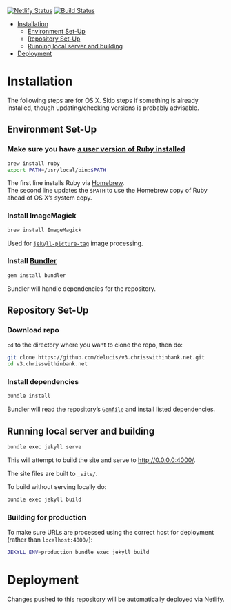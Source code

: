 [![Netlify Status](https://api.netlify.com/api/v1/badges/f9bbe34c-e316-4137-9fe3-d1f644b9f4b3/deploy-status)](https://app.netlify.com/sites/csnet-v3/deploys)
[![Build Status](https://travis-ci.org/delucis/v3.chrisswithinbank.net.svg?branch=master)](https://travis-ci.org/delucis/v3.chrisswithinbank.net)

<!-- TOC depthFrom:1 depthTo:2 withLinks:1 updateOnSave:1 orderedList:0 -->

- [Installation](#installation)
	- [Environment Set-Up](#environment-set-up)
	- [Repository Set-Up](#repository-set-up)
	- [Running local server and building](#running-local-server-and-building)
- [Deployment](#deployment)

<!-- /TOC -->

# Installation

The following steps are for OS X. Skip steps if something is already installed,
though updating/checking versions is probably advisable.

## Environment Set-Up

### Make sure you have [a user version of Ruby installed](http://jekyllrb.com/docs/troubleshooting/#jekyll-amp-mac-os-x-1011)

```sh
brew install ruby
export PATH=/usr/local/bin:$PATH
```

The first line installs Ruby via [Homebrew](http://brew.sh/).  
The second line updates the `$PATH` to use the Homebrew copy of Ruby ahead of
OS X’s system copy.

### Install ImageMagick

```sh
brew install ImageMagick
```

Used for
[`jekyll-picture-tag`](https://github.com/robwierzbowski/jekyll-picture-tag)
image processing.

### Install [Bundler](http://bundler.io/)

```sh
gem install bundler
```

Bundler will handle dependencies for the repository.

## Repository Set-Up

### Download repo

`cd` to the directory where you want to clone the repo, then do:

```sh
git clone https://github.com/delucis/v3.chrisswithinbank.net.git
cd v3.chrisswithinbank.net
```

### Install dependencies

```sh
bundle install
```

Bundler will read the repository’s [`Gemfile`](Gemfile) and install listed
dependencies.

## Running local server and building

```sh
bundle exec jekyll serve
```

This will attempt to build the site and serve to <http://0.0.0.0:4000/>.

The site files are built to `_site/`.

To build without serving locally do:

```sh
bundle exec jekyll build
```

### Building for production

To make sure URLs are processed using the correct host for deployment (rather than `localhost:4000/`):

```sh
JEKYLL_ENV=production bundle exec jekyll build
```

# Deployment

Changes pushed to this repository will be automatically deployed via Netlify.
